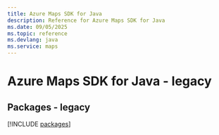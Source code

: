 ```yaml
---
title: Azure Maps SDK for Java
description: Reference for Azure Maps SDK for Java
ms.date: 09/05/2025
ms.topic: reference
ms.devlang: java
ms.service: maps
---
```

# Azure Maps SDK for Java - legacy
## Packages - legacy
[!INCLUDE [packages](maps-index.md)]